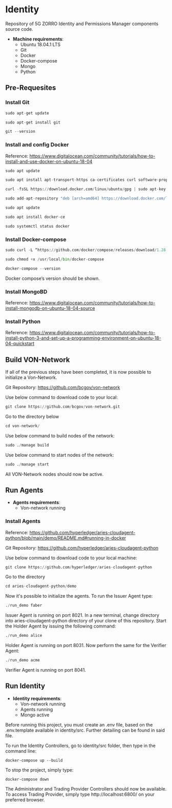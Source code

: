 # Identity
Repository of 5G ZORRO Identity and Permissions Manager components source code.

* **Machine requirements**: 
  * Ubuntu 18.04.1 LTS
  * Git 
  * Docker
  * Docker-compose
  * Mongo
  * Python

## Pre-Requesites 
### Install Git
```python
sudo apt-get update
```
```python
sudo apt-get install git
```
```python
git --version
```

### Install and config Docker
Reference: https://www.digitalocean.com/community/tutorials/how-to-install-and-use-docker-on-ubuntu-18-04
```python
sudo apt update
```
```python
sudo apt install apt-transport-https ca-certificates curl software-properties-common
```
```python
curl -fsSL https://download.docker.com/linux/ubuntu/gpg | sudo apt-key add -
```
```python
sudo add-apt-repository "deb [arch=amd64] https://download.docker.com/linux/ubuntu bionic stable"
```
```python
sudo apt update
```
```python
sudo apt install docker-ce
```
```python
sudo systemctl status docker
```

### Install Docker-compose
```python
sudo curl -L “https://github.com/docker/compose/releases/download/1.28.5/docker-compose-$(uname -s)-$(uname -m)” -o /usr/local/bin/docker-compose
```
```python
sudo chmod +x /usr/local/bin/docker-compose
```
```python
docker-compose --version
```
Docker compose’s version should be shown.

### Install MongoBD

Reference: https://www.digitalocean.com/community/tutorials/how-to-install-mongodb-on-ubuntu-18-04-source

### Install Python

Reference: https://www.digitalocean.com/community/tutorials/how-to-install-python-3-and-set-up-a-programming-environment-on-ubuntu-18-04-quickstart

## Build VON-Network
If all of the previous steps have been completed, it is now possible to initialize a Von-Network.

Git Repository: https://github.com/bcgov/von-network

Use below command to download code to your local:
```python
git clone https://github.com/bcgov/von-network.git
```
Go to the directory below
```python
cd von-network/
```
Use below command to build nodes of the network:
```python
sudo ./manage build
```
Use below command to start nodes of the network:
```python
sudo ./manage start
```
All VON-Network nodes should now be active.

## Run Agents 

* **Agents requirements**: 
  * Von-network running
  
### Install Agents
Reference: https://github.com/hyperledger/aries-cloudagent-python/blob/main/demo/README.md#running-in-docker

Git Repository: https://github.com/hyperledger/aries-cloudagent-python

Use below command to download code to your local machine:
```python
git clone https://github.com/hyperledger/aries-cloudagent-python
```
Go to the directory
```python
cd aries-cloudagent-python/demo
```
Now it's possible to initialize the agents. To run the Issuer Agent type:
```python
./run_demo faber
```
Issuer Agent is running on port 8021.
In a new terminal, change directory into aries-cloudagent-python directory of your clone of this repository. Start the Holder Agent by issuing the following command:
```python
./run_demo alice
```
Holder Agent is running on port 8031.
Now perform the same for the Verifier Agent:
```python
./run_demo acme
```
Verifier Agent is running on port 8041.

## Run Identity
* **Identity requirements**: 
  * Von-network running
  * Agents running
  * Mongo active

Before running this project, you must create an .env file, based on the .env.template available in identity/src. Further detailing can be found in said file.

To run the Identity Controllers, go to identity/src folder, then type in the command line:
```
docker-compose up --build
```
To stop the project, simply type:
```
docker-compose down
```
The Administrator and Trading Provider Controllers should now be available. To access Trading Provider, simply type http://localhost:6800/ on your preferred browser.
